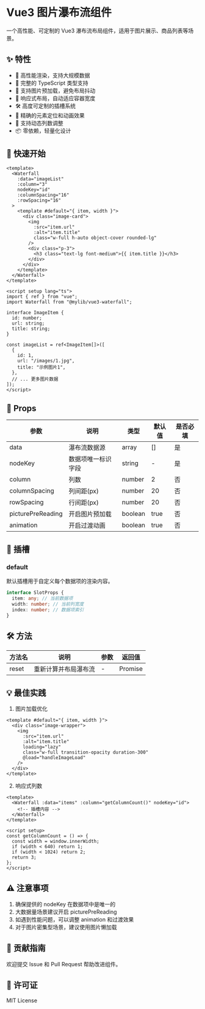 # Vue3 图片瀑布流组件

一个高性能、可定制的 Vue3 瀑布流布局组件，适用于图片展示、商品列表等场景。

## ✨ 特性

- 🚀 高性能渲染，支持大规模数据
- 💪 完整的 TypeScript 类型支持
- 🎨 支持图片预加载，避免布局抖动
- 📱 响应式布局，自动适应容器宽度
- 🛠 高度可定制的插槽系统
- 🎯 精确的元素定位和动画效果
- 🔄 支持动态列数调整
- 📦 零依赖，轻量化设计

## 🚀 快速开始

```vue
<template>
  <Waterfall
    :data="imageList"
    :column="3"
    nodeKey="id"
    :columnSpacing="16"
    :rowSpacing="16"
  >
    <template #default="{ item, width }">
      <div class="image-card">
        <img
          :src="item.url"
          :alt="item.title"
          class="w-full h-auto object-cover rounded-lg"
        />
        <div class="p-3">
          <h3 class="text-lg font-medium">{{ item.title }}</h3>
        </div>
      </div>
    </template>
  </Waterfall>
</template>

<script setup lang="ts">
import { ref } from "vue";
import Waterfall from "@mylib/vue3-waterfall";

interface ImageItem {
  id: number;
  url: string;
  title: string;
}

const imageList = ref<ImageItem[]>([
  {
    id: 1,
    url: "/images/1.jpg",
    title: "示例图片1",
  },
  // ... 更多图片数据
]);
</script>
```

## 📝 Props

| 参数              | 说明               | 类型    | 默认值 | 是否必填 |
| ----------------- | ------------------ | ------- | ------ | -------- |
| data              | 瀑布流数据源       | array   | []     | 是       |
| nodeKey           | 数据项唯一标识字段 | string  | -      | 是       |
| column            | 列数               | number  | 2      | 否       |
| columnSpacing     | 列间距(px)         | number  | 20     | 否       |
| rowSpacing        | 行间距(px)         | number  | 20     | 否       |
| picturePreReading | 开启图片预加载     | boolean | true   | 否       |
| animation         | 开启过渡动画       | boolean | true   | 否       |

## 🎈 插槽

### default

默认插槽用于自定义每个数据项的渲染内容。

```typescript
interface SlotProps {
  item: any; // 当前数据项
  width: number; // 当前列宽度
  index: number; // 数据项索引
}
```

## 🛠 方法

| 方法名 | 说明                 | 参数 | 返回值        |
| ------ | -------------------- | ---- | ------------- |
| reset  | 重新计算并布局瀑布流 | -    | Promise<void> |

## 💡 最佳实践

1. 图片加载优化

```vue
<template #default="{ item, width }">
  <div class="image-wrapper">
    <img
      :src="item.url"
      :alt="item.title"
      loading="lazy"
      class="w-full transition-opacity duration-300"
      @load="handleImageLoad"
    />
  </div>
</template>
```

2. 响应式列数

```vue
<template>
  <Waterfall :data="items" :column="getColumnCount()" nodeKey="id">
    <!-- 插槽内容 -->
  </Waterfall>
</template>

<script setup>
const getColumnCount = () => {
  const width = window.innerWidth;
  if (width < 640) return 1;
  if (width < 1024) return 2;
  return 3;
};
</script>
```

## ⚠️ 注意事项

1. 确保提供的 nodeKey 在数据项中是唯一的
2. 大数据量场景建议开启 picturePreReading
3. 如遇到性能问题，可以调整 animation 和过渡效果
4. 对于图片密集型场景，建议使用图片懒加载

## 🤝 贡献指南

欢迎提交 Issue 和 Pull Request 帮助改进组件。

## 📄 许可证

MIT License
